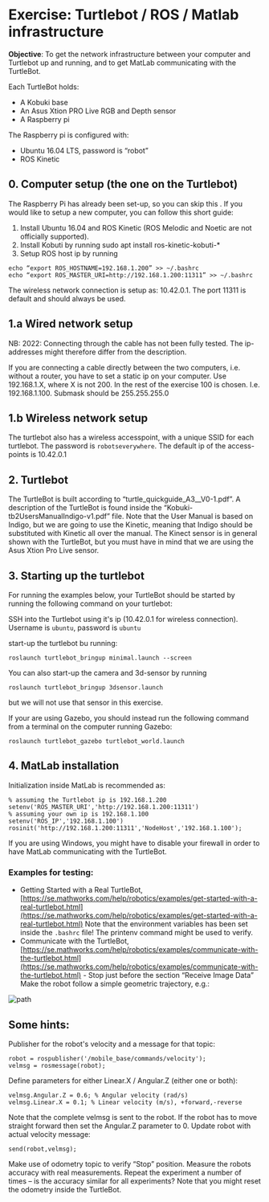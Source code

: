 # Exercise: Turtlebot / ROS / Matlab infrastructure

**Objective**: To get the network infrastructure between your computer and Turtlebot up and running, and to get MatLab communicating with the TurtleBot.

Each TurtleBot holds:
* A Kobuki base
* An Asus Xtion PRO Live RGB and Depth sensor
* A Raspberry pi

The Raspberry pi is configured with:
* Ubuntu 16.04 LTS, password is “robot”
* ROS Kinetic

## 0. Computer setup (the one on the Turtlebot)
The Raspberry Pi has already been set-up, so you can skip this . If you would like to setup a new computer, you can follow this short guide: 
1. Install Ubuntu 16.04 and ROS Kinetic (ROS Melodic and Noetic are not officially supported). 
2. Install Kobuti by running sudo apt install ros-kinetic-kobuti-*
3. Setup ROS host ip by running

```
echo “export ROS_HOSTNAME=192.168.1.200” >> ~/.bashrc
echo “export ROS_MASTER_URI=http://192.168.1.200:11311” >> ~/.bashrc
```

The wireless network connection is setup as: 10.42.0.1. The port 11311 is default and should always be used.

## 1.a Wired network setup
NB: 2022: Connecting through the cable has not been fully tested. The ip-addresses might therefore differ from the description.

If you are connecting a cable directly between the two computers, i.e. without a router, you have to set a static ip on your computer. Use 192.168.1.X, where X is not 200. In the rest of the exercise 100 is chosen. I.e. 192.168.1.100. Submask should be 255.255.255.0


## 1.b Wireless network setup
The turtlebot also has a wireless accesspoint, with a unique SSID for each turtlebot. The password is `robotseverywhere`. The default ip of the access-points is 10.42.0.1

## 2. Turtlebot
The TurtleBot is built according to “turtle_quickguide_A3__V0-1.pdf”. A description of the TurtleBot is found inside the “Kobuki-tb2UsersManualIndigo-v1.pdf” file. Note that the User Manual is based on Indigo, but we are going to use the Kinetic, meaning that Indigo should be substituted with Kinetic all over the manual.
The Kinect sensor is in general shown with the TurtleBot, but you must have in mind that we are using the Asus Xtion Pro Live sensor.

## 3. Starting up the turtlebot

For running the examples below, your TurtleBot should be started by running the following command on your turtlebot:

SSH into the Turtlebot using it's ip (10.42.0.1 for wireless connection). Username is `ubuntu`, password is `ubuntu`

start-up the turtlebot bu running:
```
roslaunch turtlebot_bringup minimal.launch --screen
```

You can also start-up the camera and 3d-sensor by running
```
roslaunch turtlebot_bringup 3dsensor.launch
```
but we will not use that sensor in this exercise.

If your are using Gazebo, you should instead run the following command from a terminal on the computer running Gazebo:
```
roslaunch turtlebot_gazebo turtlebot_world.launch
```




## 4. MatLab installation
Initialization inside MatLab is recommended as:
```
% assuming the Turtlebot ip is 192.168.1.200
setenv('ROS_MASTER_URI','http://192.168.1.200:11311')
% assuming your own ip is 192.168.1.100
setenv('ROS_IP','192.168.1.100')
rosinit('http://192.168.1.200:11311','NodeHost','192.168.1.100');
```

If you are using Windows, you might have to disable your firewall in order to have MatLab communicating with the TurtleBot.


### Examples for testing:													
* Getting Started with a Real TurtleBot, [https://se.mathworks.com/help/robotics/examples/get-started-with-a-real-turtlebot.html](https://se.mathworks.com/help/robotics/examples/get-started-with-a-real-turtlebot.html) Note that the environment variables has been set inside the `.bashrc` file! The printenv command might be used to verify.
* Communicate with the TurtleBot,
[https://se.mathworks.com/help/robotics/examples/communicate-with-the-turtlebot.html](https://se.mathworks.com/help/robotics/examples/communicate-with-the-turtlebot.html) - Stop just before the section “Receive Image Data”
Make the robot follow a simple geometric trajectory, e.g.:

![path](path.svg)

## Some hints:
Publisher for the robot's velocity and a message for that topic:
```
robot = rospublisher('/mobile_base/commands/velocity');
velmsg = rosmessage(robot);
```

Define parameters for either Linear.X / Angular.Z (either one or both):
```
velmsg.Angular.Z = 0.6;	% Angular velocity (rad/s)
velmsg.Linear.X = 0.1; % Linear velocity (m/s), +forward,-reverse
```

Note that the complete velmsg is sent to the robot. If the robot has to move straight forward then set the
Angular.Z parameter to 0.
Update robot with actual velocity message:
```
send(robot,velmsg);
```

Make use of odometry topic to verify “Stop” position. Measure the robots accuracy with real
measurements. Repeat the experiment a number of times – is the accuracy similar for all experiments?
Note that you might reset the odometry inside the TurtleBot.



